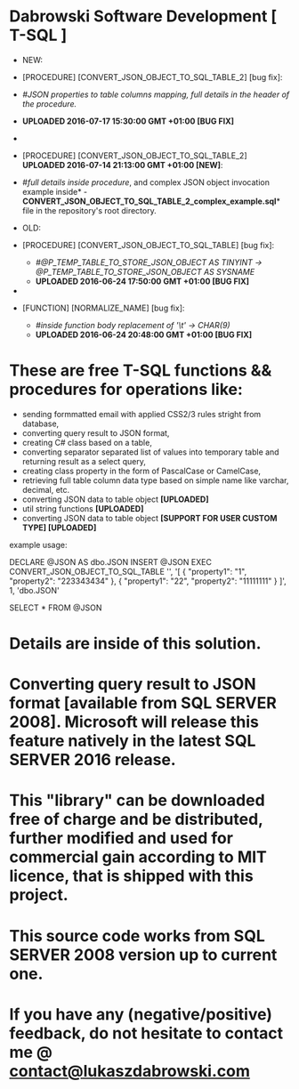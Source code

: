 # Dabrowski Software Development [ T-SQL ]

- NEW:
 - [PROCEDURE]	[CONVERT_JSON_OBJECT_TO_SQL_TABLE_2] [bug fix]:
 - *#JSON properties to table columns mapping, full details in the header of the procedure.*
 - <strong>UPLOADED 2016-07-17 15:30:00 GMT +01:00 [BUG FIX]</strong>
 - 
 - [PROCEDURE]	[CONVERT_JSON_OBJECT_TO_SQL_TABLE_2] <strong>UPLOADED 2016-07-14 21:13:00 GMT +01:00 [NEW]</strong>:
  - #*full details inside procedure*, and complex JSON object invocation example inside* -<strong>CONVERT_JSON_OBJECT_TO_SQL_TABLE_2_complex_example.sql</strong>* file in the repository's root directory.


- OLD:
- [PROCEDURE]	[CONVERT_JSON_OBJECT_TO_SQL_TABLE] [bug fix]:
   - *#@P_TEMP_TABLE_TO_STORE_JSON_OBJECT AS TINYINT -> @P_TEMP_TABLE_TO_STORE_JSON_OBJECT AS SYSNAME*
   - <strong>UPLOADED 2016-06-24 17:50:00 GMT +01:00 [BUG FIX]</strong>
-
- [FUNCTION]	[NORMALIZE_NAME] [bug fix]:
   - *#inside function body replacement of '\t' -> CHAR(9)*
   - <strong>UPLOADED 2016-06-24 20:48:00 GMT +01:00 [BUG FIX]</strong>
   

# These are free T-SQL functions && procedures for operations like:
 - sending formmatted email with applied CSS2/3 rules stright from database,
 - converting query result to JSON format,
 - creating C# class based on a table,
 - converting separator separated list of values into temporary table and returning result as a select query,
 - creating class property in the form of PascalCase or CamelCase,
 - retrieving full table column data type based on simple name like varchar, decimal, etc.
 - converting JSON data to table object <strong>[UPLOADED]</strong>
 - util string functions <strong> [UPLOADED]</strong> 
 - converting JSON data to table object <strong> [SUPPORT FOR USER CUSTOM TYPE] [UPLOADED]</strong>

example usage:

DECLARE @JSON AS dbo.JSON
INSERT @JSON
EXEC CONVERT_JSON_OBJECT_TO_SQL_TABLE 
										'',
										'[
										 {
											"property1": "1",
											"property2": "223343434"
										 },
										 {
											"property1": "22",
											"property2": "11111111"
										 }
									   ]',
									   1,
									   'dbo.JSON'

SELECT * FROM @JSON


# Details are inside of this solution.

# Converting query result to JSON format [available from SQL SERVER 2008]. Microsoft will release this feature natively in the latest SQL SERVER 2016 release.

# This "library" can be downloaded free of charge and be distributed, further modified and used for commercial gain according to MIT licence, that is shipped with this project.
  
# This source code works from SQL SERVER 2008 version up to current one.

# If you have any (negative/positive) feedback, do not hesitate to contact me @ contact@lukaszdabrowski.com
